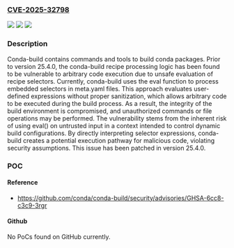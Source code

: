 ### [CVE-2025-32798](https://cve.mitre.org/cgi-bin/cvename.cgi?name=CVE-2025-32798)
![](https://img.shields.io/static/v1?label=Product&message=conda-build&color=blue)
![](https://img.shields.io/static/v1?label=Version&message=%3C%2025.4.0%20&color=brightgreen)
![](https://img.shields.io/static/v1?label=Vulnerability&message=CWE-94%3A%20Improper%20Control%20of%20Generation%20of%20Code%20('Code%20Injection')&color=brightgreen)

### Description

Conda-build contains commands and tools to build conda packages. Prior to version 25.4.0, the conda-build recipe processing logic has been found to be vulnerable to arbitrary code execution due to unsafe evaluation of recipe selectors. Currently, conda-build uses the eval function to process embedded selectors in meta.yaml files. This approach evaluates user-defined expressions without proper sanitization, which allows arbitrary code to be executed during the build process. As a result, the integrity of the build environment is compromised, and unauthorized commands or file operations may be performed. The vulnerability stems from the inherent risk of using eval() on untrusted input in a context intended to control dynamic build configurations. By directly interpreting selector expressions, conda-build creates a potential execution pathway for malicious code, violating security assumptions. This issue has been patched in version 25.4.0.

### POC

#### Reference
- https://github.com/conda/conda-build/security/advisories/GHSA-6cc8-c3c9-3rgr

#### Github
No PoCs found on GitHub currently.

